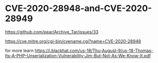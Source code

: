 # CVE-2020-28948-and-CVE-2020-28949

https://github.com/pear/Archive_Tar/issues/33

https://cve.mitre.org/cgi-bin/cvename.cgi?name=CVE-2020-28948

for more learn https://i.blackhat.com/us-18/Thu-August-9/us-18-Thomas-Its-A-PHP-Unserialization-Vulnerability-Jim-But-Not-As-We-Know-It.pdf
